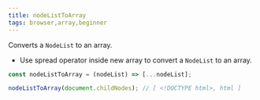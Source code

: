```yaml
---
title: nodeListToArray
tags: browser,array,beginner
---
```


Converts a `NodeList` to an array.

- Use spread operator inside new array to convert a `NodeList` to an array.

```js
const nodeListToArray = (nodeList) => [...nodeList];
```

```js
nodeListToArray(document.childNodes); // [ <!DOCTYPE html>, html ]
```
